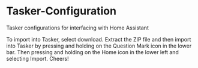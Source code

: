 # Tasker-Configuration
Tasker configurations for interfacing with Home Assistant

To import into Tasker, select download. Extract the ZIP file and then import into Tasker by pressing and holding on the Question Mark icon in the lower bar. Then pressing and holding on the Home icon in the lower left and selecting Import. Cheers!
